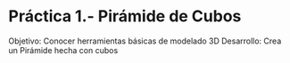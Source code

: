 # Práctica 1.- Pirámide de Cubos

Objetivo: Conocer herramientas básicas  de modelado 3D
Desarrollo: Crea un Pirámide hecha con cubos
